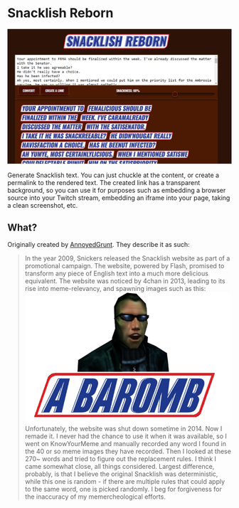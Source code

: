 # Snacklish Reborn

![text](.github/preview.png)

Generate Snacklish text. You can just chuckle at the content, or create a permalink to the rendered text. The created link has a transparent background, so you can use it for purposes such as embedding a browser source into your Twitch stream, embedding an iframe into your page, taking a clean screenshot, etc.

## What?

Originally created by [AnnoyedGrunt](https://github.com/AnnoyedGrunt/snacklishreborn). They describe it as such:

> In the year 2009, Snickers released the Snacklish website as part of a promotional campaign. The website, powered by Flash, promised to transform any piece of English text into a much more delicious equivalent. The website was noticed by 4chan in 2013, leading to its rise into meme-relevancy, and spawning images such as this:
![classic snacklish](.github/sample.png)
> Unfortunately, the website was shut down sometime in 2014. Now I remade it. I never had the chance to use it when it was available, so I went on KnowYourMeme and manually recorded any word I found in the 40 or so meme images they have recorded. Then I looked at these 270~ words and tried to figure out the replacement rules. I think I came somewhat close, all things considered. Largest difference, probably, is that I believe the original Snacklish was deterministic, while this one is random - if there are multiple rules that could apply to the same word, one is picked randomly. I beg for forgiveness for the inaccuracy of my memercheological efforts.
